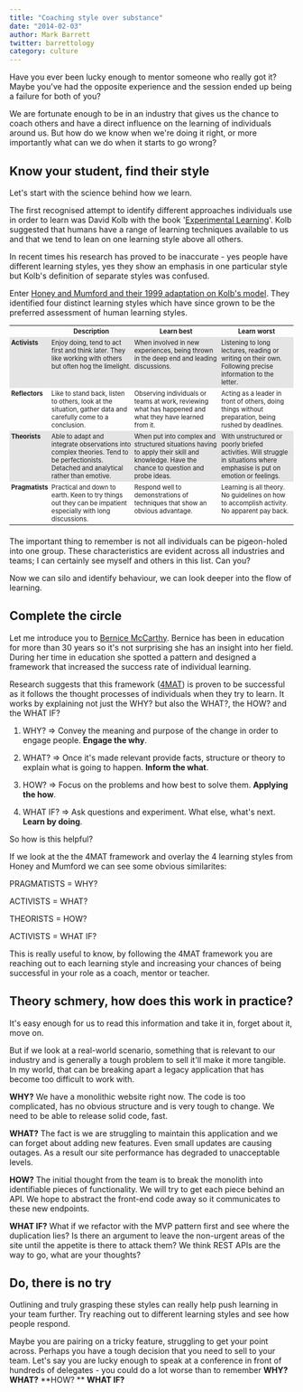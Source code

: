 ```yaml
---
title: "Coaching style over substance"
date: "2014-02-03"
author: Mark Barrett
twitter: barrettology
category: culture
---
```


Have you ever been lucky enough to mentor someone who really got it? Maybe you've had the opposite experience and the session ended up being a failure for both of you?

We are fortunate enough to be in an industry that gives us the chance to coach others and have a direct influence on the learning of individuals around us. But how do we know when we're doing it right, or more importantly what can we do when it starts to go wrong?

## Know your student, find their style

Let's start with the science behind how we learn.

The first recognised attempt to identify different approaches individuals use in order to learn was David Kolb with the book '[Experimental Learning](http://www.amazon.co.uk/Experiential-Learning-Experience-Source-Development/dp/0132952610)'. Kolb suggested that humans have a range of learning techniques available to us and that we tend to lean on one learning style above all others.

In recent times his research has proved to be inaccurate - yes people have different learning styles, yes they show an emphasis in one particular style but Kolb's definition of separate styles was confused.

Enter [Honey and Mumford and their 1999 adaptation on Kolb's model](http://en.wikipedia.org/wiki/Learning_styles#Peter_Honey_and_Alan_Mumford.27s_model). They identified four distinct learning styles which have since grown to be the preferred assessment of human learning styles.

<table style="font-size: 80%;margin-bottom:20px;">
    <tr>
        <th style="padding:3px;"></th>
        <th style="padding:3px;"><b>Description</b></th>
        <th style="padding:3px;"><b>Learn best</b></th>
        <th style="padding:3px;"><b>Learn worst</b></th>
    </tr>
    <tr style="background-color: #E5E5E5">
    	<td style="padding:3px;vertical-align:top;"><b>Activists</b></td>
    	<td style="padding:3px;vertical-align:top;">Enjoy doing, tend to act first and think later. They like working with others but often hog the limelight.</td>
    	<td style="padding:3px;vertical-align:top;">When involved in new experiences, being thrown in the deep end and leading discussions.</td>
    	<td style="padding:3px;vertical-align:top;">Listening to long lectures, reading or writing on their own. Following precise information to the letter.</td>
    </tr>
    <tr>
    	<td style="padding:3px;vertical-align:top;"><b>Reflectors</b></td>
    	<td style="padding:3px;vertical-align:top;">Like to stand back, listen to others, look at the situation, gather data and carefully come to a conclusion.</td>
    	<td style="padding:3px;vertical-align:top;">Observing individuals or teams at work,  reviewing what has happened and what they have learned from it.</td>
    	<td style="padding:3px;vertical-align:top;">Acting as a leader in front of others, doing things without preparation, being rushed by deadlines.</td>
    </tr>
    <tr style="background-color: #E5E5E5">
    	<td style="padding:3px;vertical-align:top;"><b>Theorists</b></td>
    	<td style="padding:3px;vertical-align:top;">Able to adapt and integrate observations into complex theories. Tend to be perfectionists. Detached and analytical rather than emotive.</td>
    	<td style="padding:3px;vertical-align:top;">When put into complex and structured situations having to apply their skill and knowledge. Have the chance to question and probe ideas.</td>
    	<td style="padding:3px;vertical-align:top;">With unstructured or poorly briefed activities. Will struggle in situations where emphasise is put on emotion or feelings.</td>
    </tr>
    <tr>
    	<td style="padding:3px;vertical-align:top;"><b>Pragmatists</b></td>
    	<td style="padding:3px;vertical-align:top;">Practical and down to earth. Keen to try things out they can be impatient especially with long discussions.</td>
    	<td style="padding:3px;vertical-align:top;">Respond well to demonstrations of techniques that show an obvious advantage.</td>
    	<td style="padding:3px;vertical-align:top;">Learning is all theory. No guidelines on how to accomplish activity. No apparent pay back.</td>
    </tr>
</table>

The important thing to remember is not all individuals can be pigeon-holed into one group. These characteristics are evident across all industries and teams; I can certainly see myself and others in this list. Can you?

Now we can silo and identify behaviour, we can look deeper into the flow of learning.

## Complete the circle

Let me introduce you to [Bernice McCarthy](http://www.linkedin.com/pub/bernice-mccarthy/15/564/715). Bernice has been in education for more than 30 years so it's not surprising she has an insight into her field. During her time in education she spotted a pattern and designed a framework that increased the success rate of individual learning.

Research suggests that this framework ([4MAT](http://www.4mat.eu/)) is proven to be successful as it follows the thought processes of individuals when they try to learn. It works by explaining not just the WHY? but also the WHAT?, the HOW? and the WHAT IF?

1. WHY? => Convey the meaning and purpose of the change in order to engage people. **Engage the why**.

2. WHAT? => Once it's made relevant provide facts, structure or theory to explain what is going to happen. **Inform the what**.

3. HOW? => Focus on the problems and how best to solve them. **Applying the how**.

4. WHAT IF? => Ask questions and experiment. What else, what's next. **Learn by doing**.

So how is this helpful?

If we look at the the 4MAT framework and overlay the 4 learning styles from Honey and Mumford we can see some obvious similarites:

PRAGMATISTS = WHY?

ACTIVISTS = WHAT?

THEORISTS = HOW?

ACTIVISTS = WHAT IF?

This is really useful to know, by following the 4MAT framework you are reaching out to each learning style and increasing your chances of being successful in your role as a coach, mentor or teacher.

## Theory schmery, how does this work in practice?

It's easy enough for us to read this information and take it in, forget about it, move on.

But if we look at a real-world scenario, something that is relevant to our industry and is generally a tough problem to sell it'll make it more tangible. In my world, that can be breaking apart a legacy application that has become too difficult to work with.

**WHY?**
We have a monolithic website right now. The code is too complicated, has no obvious structure and is very tough to change. We need to be able to release solid code, fast.

**WHAT?**
The fact is we are struggling to maintain this application and we can forget about adding new features. Even small updates are causing outages. As a result our site performance has degraded to unacceptable levels.

**HOW?**
The initial thought from the team is to break the monolith into identifiable pieces of functionality. We will try to get each piece behind an API. We hope to abstract the front-end code away so it communicates to these new endpoints.

**WHAT IF?**
What if we refactor with the MVP pattern first and see where the duplication lies? Is there an argument to leave the non-urgent areas of the site until the appetite is there to attack them? We think REST APIs are the way to go, what are your thoughts?

## Do, there is no try

Outlining and truly grasping these styles can really help push learning in your team further. Try reaching out to different learning styles and see how people respond.

Maybe you are pairing on a tricky feature, struggling to get your point across. Perhaps you have a tough decision that you need to sell to your team. Let's say you are lucky enough to speak at a conference in front of hundreds of delegates - you could do a lot worse than to remember **WHY?** **WHAT?** **HOW? ** **WHAT IF?**
